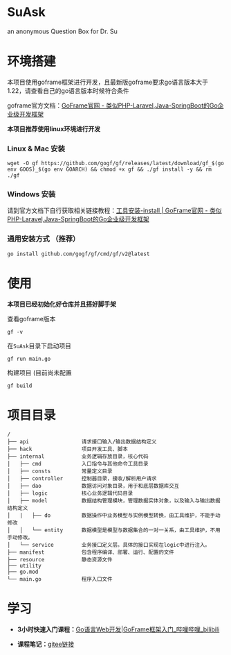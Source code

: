 # SuAsk
an anonymous Question Box for Dr. Su



# 环境搭建

本项目使用goframe框架进行开发，且最新版goframe要求go语言版本大于1.22，请查看自己的go语言版本时候符合条件

goframe官方文档：[GoFrame官网 - 类似PHP-Laravel,Java-SpringBoot的Go企业级开发框架](https://goframe.org/)

**本项目推荐使用linux环境进行开发**

### Linux & Mac 安装

```shell
wget -O gf https://github.com/gogf/gf/releases/latest/download/gf_$(go env GOOS)_$(go env GOARCH) && chmod +x gf && ./gf install -y && rm ./gf
```

### Windows 安装

请到官方文档下自行获取相关链接教程：[工具安装-install | GoFrame官网 - 类似PHP-Laravel,Java-SpringBoot的Go企业级开发框架](https://goframe.org/docs/cli/install)

### 通用安装方式 （推荐）

```shell
go install github.com/gogf/gf/cmd/gf/v2@latest
```



# 使用

**本项目已经初始化好仓库并且搭好脚手架**

查看goframe版本

```shell
gf -v
```

在`SuAsk`目录下启动项目

```shell
gf run main.go
```

构建项目 (目前尚未配置

```
gf build
```



# 项目目录

```
/
├── api                 请求接口输入/输出数据结构定义
├── hack                项目开发工具、脚本
├── internal            业务逻辑存放目录，核心代码
│   ├── cmd             入口指令与其他命令工具目录
│   ├── consts          常量定义目录
│   ├── controller      控制器目录，接收/解析用户请求
│   ├── dao             数据访问对象目录，用于和底层数据库交互
│   ├── logic           核心业务逻辑代码目录
│   ├── model           数据结构管理模块，管理数据实体对象，以及输入与输出数据结构定义
│   |   ├── do          数据操作中业务模型与实例模型转换，由工具维护，不能手动修改
│   │   └── entity      数据模型是模型与数据集合的一对一关系，由工具维护，不用手动修改。
│   └── service         业务接口定义层。具体的接口实现在logic中进行注入。
├── manifest            包含程序编译、部署、运行、配置的文件
├── resource            静态资源文件
├── utility
├── go.mod
└── main.go             程序入口文件
```



# 学习

* **3小时快速入门课程：**[Go语言Web开发|GoFrame框架入门_哔哩哔哩_bilibili](https://www.bilibili.com/video/BV1Uu4y1u7kX?spm_id_from=333.788.videopod.episodes&vd_source=03dcb05712764a790687a977fee70f9d)

* **课程笔记：**[gitee链接](https://gitee.com/unlimited13/code/blob/master/GO/GoFrame.md)
